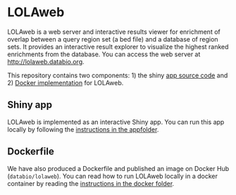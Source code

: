 # LOLAweb
LOLAweb is a web server and interactive results viewer for enrichment of overlap between a query region set (a bed file) and a database of region sets. It provides an interactive result explorer to visualize the highest ranked enrichments from the database. You can access the web server at <http://lolaweb.databio.org>.

This repository contains two components: 1) the shiny [app source code](apps/LOLAweb/) and 2) [Docker implementation](docker/) for LOLAweb. 

## Shiny app

LOLAweb is implemented as an interactive Shiny app. You can run this app locally by following the [instructions in the appfolder](apps/LOLAweb/).

## Dockerfile

We have also produced a Dockerfile and published an image on Docker Hub (`databio/lolaweb`). You can read how to run LOLAweb locally in a docker container by reading the [instructions in the docker folder](docker/). 
